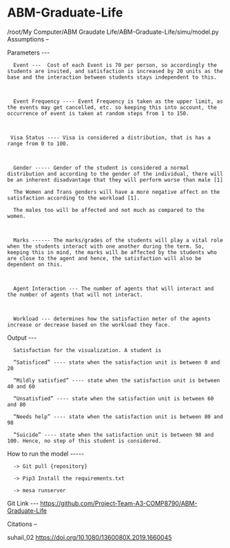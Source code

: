 # ABM-Graduate-Life

/root/My Computer/ABM Graudate Life/ABM-Graduate-Life/simu/model.py Assumptions – 

 

Parameters ---  

      Event ---  Cost of each Event is 70 per person, so accordingly the students are invited, and satisfaction is increased by 20 units as the base and the interaction between students stays independent to this. 

 

      Event Frequency ---- Event Frequency is taken as the upper limit, as the events may get cancelled, etc. so keeping this into account, the occurrence of event is taken at random steps from 1 to 150. 

 

     Visa Status ---- Visa is considered a distribution, that is has a range from 0 to 100. 

  

      Gender ----- Gender of the student is considered a normal distribution and according to the gender of the individual, there will be an inherent disadvantage that they will perform worse than male [1] 

      The Women and Trans genders will have a more negative affect on the satisfaction according to the workload [1]. 

      The males too will be affected and not much as compared to the women. 

 

      Marks ------ The marks/grades of the students will play a vital role when the students interact with one another during the term. So, keeping this in mind, the marks will be affected by the students who are close to the agent and hence, the satisfaction will also be dependent on this. 

 

      Agent Interaction --- The number of agents that will interact and the number of agents that will not interact. 

 

      Workload --- determines how the satisfaction meter of the agents increase or decrease based on the workload they face. 

	 

Output ---  

      Satisfaction for the visualization. A student is  

      “Satisficed” ---- state when the satisfaction unit is between 0 and 20 

      “Mildly satisfied” ---- state when the satisfaction unit is between 40 and 60 

      “Unsatisfied” ---- state when the satisfaction unit is between 60 and 80 

      “Needs help” ---- state when the satisfaction unit is between 80 and 98 

      “Suicide” ---- state when the satisfaction unit is between 98 and 100. Hence, no step of this student is considered. 

How to run the model ----- 

      -> Git pull {repository} 

      -> Pip3 Install the requirements.txt 

      -> mesa runserver 

Git Link --- https://github.com/Project-Team-A3-COMP8790/ABM-Graduate-Life 

Citations – 

suhail_02 https://doi.org/10.1080/1360080X.2019.1660045 
